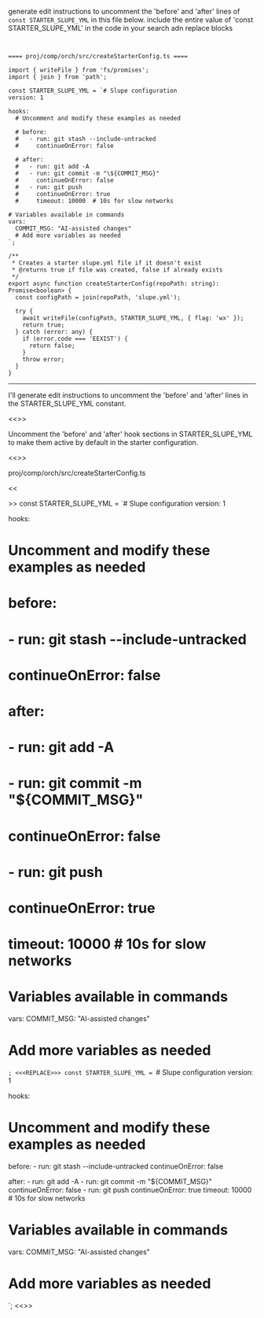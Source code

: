 generate edit instructions to uncomment the 'before' and 'after' lines of `const STARTER_SLUPE_YML` in this file below.  include the entire value of 'const STARTER_SLUPE_YML' in the code in your search adn replace blocks


```


==== proj/comp/orch/src/createStarterConfig.ts ====

import { writeFile } from 'fs/promises';
import { join } from 'path';

const STARTER_SLUPE_YML = `# Slupe configuration
version: 1

hooks:
  # Uncomment and modify these examples as needed
  
  # before:
  #   - run: git stash --include-untracked
  #     continueOnError: false
  
  # after:
  #   - run: git add -A
  #   - run: git commit -m "\${COMMIT_MSG}"
  #     continueOnError: false
  #   - run: git push
  #     continueOnError: true
  #     timeout: 10000  # 10s for slow networks

# Variables available in commands
vars:
  COMMIT_MSG: "AI-assisted changes"
  # Add more variables as needed
`;

/**
 * Creates a starter slupe.yml file if it doesn't exist
 * @returns true if file was created, false if already exists
 */
export async function createStarterConfig(repoPath: string): Promise<boolean> {
  const configPath = join(repoPath, 'slupe.yml');
  
  try {
    await writeFile(configPath, STARTER_SLUPE_YML, { flag: 'wx' });
    return true;
  } catch (error: any) {
    if (error.code === 'EEXIST') {
      return false;
    }
    throw error;
  }
}
```


-----



I'll generate edit instructions to uncomment the 'before' and 'after' lines in the STARTER_SLUPE_YML constant.

<<<EXPLANATION>>>

Uncomment the 'before' and 'after' hook sections in STARTER_SLUPE_YML to make them active by default in the starter configuration.

<<<FILE>>>

proj/comp/orch/src/createStarterConfig.ts

<<<SEARCH>>>
const STARTER_SLUPE_YML = `# Slupe configuration
version: 1

hooks:
  # Uncomment and modify these examples as needed
  
  # before:
  #   - run: git stash --include-untracked
  #     continueOnError: false
  
  # after:
  #   - run: git add -A
  #   - run: git commit -m "\${COMMIT_MSG}"
  #     continueOnError: false
  #   - run: git push
  #     continueOnError: true
  #     timeout: 10000  # 10s for slow networks

# Variables available in commands
vars:
  COMMIT_MSG: "AI-assisted changes"
  # Add more variables as needed
`;
<<<REPLACE>>>
const STARTER_SLUPE_YML = `# Slupe configuration
version: 1

hooks:
  # Uncomment and modify these examples as needed
  
  before:
    - run: git stash --include-untracked
      continueOnError: false
  
  after:
    - run: git add -A
    - run: git commit -m "\${COMMIT_MSG}"
      continueOnError: false
    - run: git push
      continueOnError: true
      timeout: 10000  # 10s for slow networks

# Variables available in commands
vars:
  COMMIT_MSG: "AI-assisted changes"
  # Add more variables as needed
`;
<<<END>>>